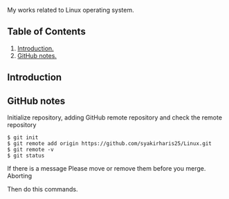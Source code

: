 My works related to Linux operating system.

## Table of Contents
1. [Introduction.](#introduction)
2. [GitHub notes.](#github)

<a name="introduction"></a>
## Introduction

<a name="github"></a>
## GitHub notes
Initialize repository, adding GitHub remote repository and check the remote repository
```
$ git init
$ git remote add origin https://github.com/syakirharis25/Linux.git
$ git remote -v
$ git status
```
If there is a message 
Please move or remove them before you merge.
Aborting

Then do this commands.
